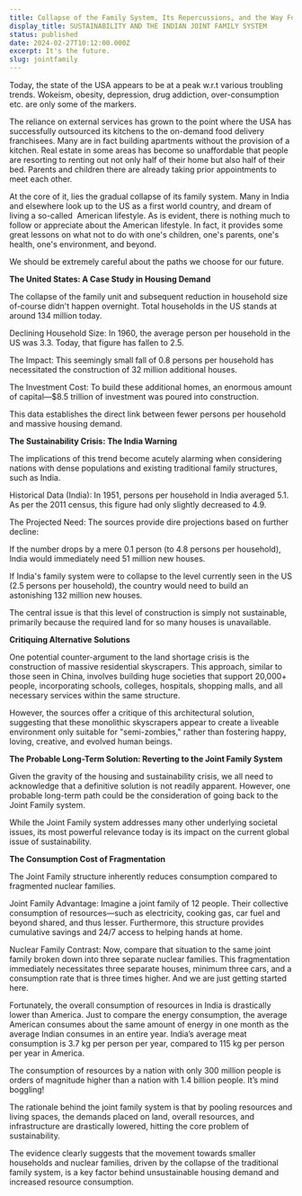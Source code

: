 ```yaml
---
title: Collapse of the Family System, Its Repercussions, and the Way Forward
display_title: SUSTAINABILITY AND THE INDIAN JOINT FAMILY SYSTEM
status: published
date: 2024-02-27T10:12:00.000Z
excerpt: It's the future.
slug: jointfamily
---
```

Today, the state of the USA appears to be at a peak w.r.t various troubling trends. Wokeism, obesity, depression, drug addiction, over-consumption etc. are only some of the markers.

The reliance on external services has grown to the point where the USA has successfully outsourced its kitchens to the on-demand food delivery franchisees. Many are in fact building apartments without the provision of a kitchen. Real estate in some areas has become so unaffordable that people are resorting to renting out not only half of their home but also half of their bed. Parents and children there are already taking prior appointments to meet each other. 

At the core of it, lies the gradual collapse of its family system. Many in India and elsewhere look up to the US as a first world country, and dream of living a so-called  American lifestyle. As is evident, there is nothing much to follow or appreciate about the American lifestyle. In fact, it provides some great lessons on what not to do with one's children, one's parents, one's health, one's environment, and beyond. 

We should be extremely careful about the paths we choose for our future. 

**The United States: A Case Study in Housing Demand**

The collapse of the family unit and subsequent reduction in household size of-course didn't happen overnight. Total households in the US stands at around 134 million today.

Declining Household Size: In 1960, the average person per household in the US was 3.3. Today, that figure has fallen to 2.5.

The Impact: This seemingly small fall of 0.8 persons per household has necessitated the construction of 32 million additional houses.

The Investment Cost: To build these additional homes, an enormous amount of capital—$8.5 trillion of investment was poured into construction.

This data establishes the direct link between fewer persons per household and massive housing demand.

**The Sustainability Crisis: The India Warning**

The implications of this trend become acutely alarming when considering nations with dense populations and existing traditional family structures, such as India.

Historical Data (India): In 1951, persons per household in India averaged 5.1. As per the 2011 census, this figure had only slightly decreased to 4.9.

The Projected Need: The sources provide dire projections based on further decline:

If the number drops by a mere 0.1 person (to 4.8 persons per household), India would immediately need 51 million new houses.

If India's family system were to collapse to the level currently seen in the US (2.5 persons per household), the country would need to build an astonishing 132 million new houses.

The central issue is that this level of construction is simply not sustainable, primarily because the required land for so many houses is unavailable.

**Critiquing Alternative Solutions**

One potential counter-argument to the land shortage crisis is the construction of massive residential skyscrapers. This approach, similar to those seen in China, involves building huge societies that support 20,000+ people, incorporating schools, colleges, hospitals, shopping malls, and all necessary services within the same structure.

However, the sources offer a critique of this architectural solution, suggesting that these monolithic skyscrapers appear to create a liveable environment only suitable for "semi-zombies," rather than fostering happy, loving, creative, and evolved human beings.

**The Probable Long-Term Solution: Reverting to the Joint Family System**

Given the gravity of the housing and sustainability crisis, we all need to acknowledge that a definitive solution is not readily apparent. However, one probable long-term path could be the consideration of going back to the Joint Family system.

While the Joint Family system addresses many other underlying societal issues, its most powerful relevance today is its impact on the current global issue of sustainability.

**The Consumption Cost of Fragmentation**

The Joint Family structure inherently reduces consumption compared to fragmented nuclear families.

Joint Family Advantage: Imagine a joint family of 12 people. Their collective consumption of resources—such as electricity, cooking gas, car fuel and beyond shared, and thus lesser. Furthermore, this structure provides cumulative savings and 24/7 access to helping hands at home.

Nuclear Family Contrast: Now, compare that situation to the same joint family broken down into three separate nuclear families. This fragmentation immediately necessitates three separate houses, minimum three cars, and a consumption rate that is three times higher. And we are just getting started here.

Fortunately, the overall consumption of resources in India is drastically lower than America. Just to compare the energy consumption, the average American consumes about the same amount of energy in one month as the average Indian consumes in an entire year. India’s average meat consumption is 3.7 kg per person per year, compared to 115 kg per person per year in America. 

The consumption of resources by a nation with only 300 million people is orders of magnitude higher than a nation with 1.4 billion people. It’s mind boggling!

The rationale behind the joint family system is that by pooling resources and living spaces, the demands placed on land, overall resources, and infrastructure are drastically lowered, hitting the core problem of sustainability.

The evidence clearly suggests that the movement towards smaller households and nuclear families, driven by the collapse of the traditional family system, is a key factor behind unsustainable housing demand and increased resource consumption.